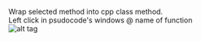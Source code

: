 Wrap selected method into cpp class method. <br />
Left click in psudocode's windows @ name of function <br />
![alt tag](https://raw.githubusercontent.com/caznova/ida_wrap_class/master/img/img2.png)
